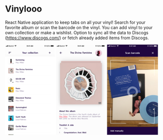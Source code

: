 # Vinylooo

React Native application to keep tabs on all your vinyl! Search for your favorite album or scan the barcode on the vinyl. You can add vinyl to your own collection or make a wishlist. Option to sync all the data to Discogs (https://www.discogs.com/) or fetch already added items from Discogs.


![Vinylooo Preview](/assets/vinyloo2.png)
